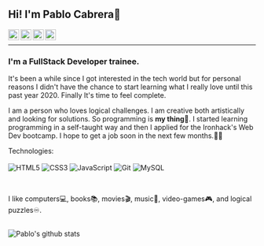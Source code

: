 ## Hi! I'm Pablo Cabrera:wave:
[<img align='left' alt=' PabloCabreraR | LinkedIn' width='22px' src='https://cdns.iconmonstr.com/wp-content/assets/preview/2012/96/iconmonstr-linkedin-2.png' />][linkedin]
[<img align='left' alt=' PabloCabreraR | Gmail' width='22px' src='https://cdns.iconmonstr.com/wp-content/assets/preview/2018/96/iconmonstr-gmail-2.png' />][Gmail]
[<img align='left' alt=' PabloCabreraR | Whatsapp' width='22px' src='https://cdns.iconmonstr.com/wp-content/assets/preview/2016/240/iconmonstr-whatsapp-2.png' />][whatsapp]
[<img align='left' alt=' PabloCabreraR | Facebook' width='22px' src='https://cdns.iconmonstr.com/wp-content/assets/preview/2017/240/iconmonstr-facebook-6.png' />][facebook]


<br/><hr>
### I'm a FullStack Developer trainee.
It's been a while since I got interested in the tech world but for personal reasons I didn't have the chance to start learning what I really love until this past year 2020. Finally It's time to feel complete.

I am a person who loves logical challenges. I am creative both artistically and looking for solutions. So programming is **my thing**:muscle:. I started learning programming in a self-taught way and then I applied for the Ironhack's Web Dev bootcamp. I hope to get a job soon in the next few months.:technologist:

Technologies:
<br/>
<br/>
<img alt='HTML5' src='https://img.shields.io/badge/-HTML5-E34F26?logo=html5&logoColor=white&style=plastic' />
<img alt='CSS3' src='https://img.shields.io/badge/-CSS3-1572B6?logo=css3&logoColor=white&style=plastic' />
<img alt='JavaScript' src='https://img.shields.io/badge/-Javascript-F7DF1E?logo=javascript&logoColor=white&style=plastic' />
<img alt='Git' src='https://img.shields.io/badge/-Git-F05032?logo=git&logoColor=white&style=plastic' />
<img alt='MySQL' src='https://img.shields.io/badge/-MySQL-4479A1?logo=mysql&logoColor=white&style=plastic' />

<!--
<br/>
Technologies I'm actually studying:
<br/>
<br/>

<br/>
Technologies I would like to learn soon:
<br/>
<br/>
-->
<br/>

I like computers:computer:, books:books:, movies:clapper:, music:musical_score:, video-games:video_game:, and logical puzzles:infinity:.
<br/>
<br/>

![Pablo's github stats](https://github-readme-stats.vercel.app/api?username=PabloCabreraR&theme=dark&show_icons=true?count_private=true)

[linkedin]: https://www.linkedin.com/in/pablo-cabrera-rosado-3a76821b7/
[Gmail]: mailto:pablocabrera2g@gmail.com
[whatsapp]: https://wa.me/34607728997
[facebook]: https://www.facebook.com/pablo.cabrerarosado

